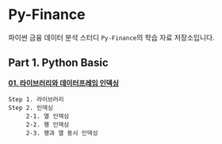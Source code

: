 # Py-Finance
파이썬 금융 데이터 분석 스터디 `Py-Finance`의 학습 자료 저장소입니다.

## Part 1. Python Basic
**[01. 라이브러리와 데이터프레임 인덱싱](https://github.com/sw-song/py_finance/blob/main/01_python_basic/01_library_and_indexing.ipynb)**
```
Step 1. 라이브러리
Step 2. 인덱싱
     2-1. 열 인덱싱
     2-2. 행 인덱싱
     2-3. 행과 열 동시 인덱싱
```






